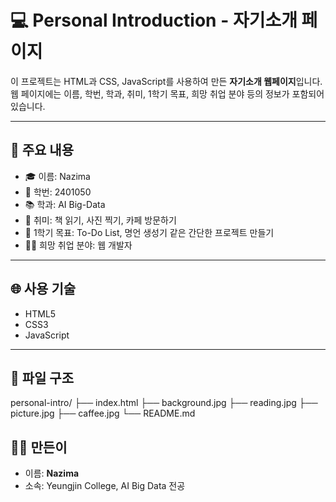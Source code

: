 # 💻 Personal Introduction - 자기소개 페이지

이 프로젝트는 HTML과 CSS, JavaScript를 사용하여 만든 **자기소개 웹페이지**입니다.  
웹 페이지에는 이름, 학번, 학과, 취미, 1학기 목표, 희망 취업 분야 등의 정보가 포함되어 있습니다.

---

## 📌 주요 내용

- 🎓 이름: Nazima  
- 🏫 학번: 2401050  
- 📚 학과: AI Big-Data  
- 💖 취미: 책 읽기, 사진 찍기, 카페 방문하기  
- 🎯 1학기 목표: To-Do List, 명언 생성기 같은 간단한 프로젝트 만들기  
- 👩‍💻 희망 취업 분야: 웹 개발자

---

## 🌐 사용 기술

- HTML5
- CSS3
- JavaScript

---


## 📂 파일 구조
personal-intro/
├── index.html
├── background.jpg
├── reading.jpg
├── picture.jpg
├── caffee.jpg
└── README.md

## 🙋‍♀️ 만든이

- 이름: **Nazima**
- 소속: Yeungjin College, AI Big Data 전공
